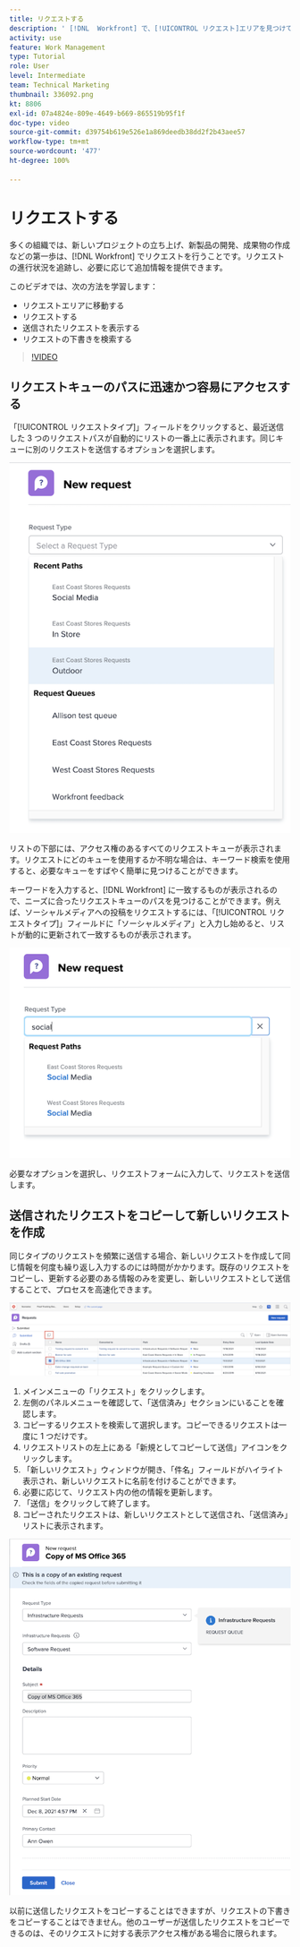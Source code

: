 ```yaml
---
title: リクエストする
description: ' [!DNL  Workfront] で、[!UICONTROL リクエスト]エリアを見つけて、リクエストを作成する方法を説明します。送信されたリクエストと下書きのリクエストを表示する方法を説明します。'
activity: use
feature: Work Management
type: Tutorial
role: User
level: Intermediate
team: Technical Marketing
thumbnail: 336092.png
kt: 8806
exl-id: 07a4824e-809e-4649-b669-865519b95f1f
doc-type: video
source-git-commit: d39754b619e526e1a869deedb38dd2f2b43aee57
workflow-type: tm+mt
source-wordcount: '477'
ht-degree: 100%

---
```


# リクエストする

多くの組織では、新しいプロジェクトの立ち上げ、新製品の開発、成果物の作成などの第一歩は、[!DNL Workfront] でリクエストを行うことです。リクエストの進行状況を追跡し、必要に応じて追加情報を提供できます。

このビデオでは、次の方法を学習します：

* リクエストエリアに移動する
* リクエストする
* 送信されたリクエストを表示する
* リクエストの下書きを検索する

>[!VIDEO](https://video.tv.adobe.com/v/336092/?quality=12)

## リクエストキューのパスに迅速かつ容易にアクセスする

「[!UICONTROL リクエストタイプ]」フィールドをクリックすると、最近送信した 3 つのリクエストパスが自動的にリストの一番上に表示されます。同じキューに別のリクエストを送信するオプションを選択します。

![最近のリクエストパスのリストを表示するリクエストタイプメニュー](assets/collaborator-fundamentals-1.png)

リストの下部には、アクセス権のあるすべてのリクエストキューが表示されます。リクエストにどのキューを使用するか不明な場合は、キーワード検索を使用すると、必要なキューをすばやく簡単に見つけることができます。

キーワードを入力すると、[!DNL Workfront] に一致するものが表示されるので、ニーズに合ったリクエストキューのパスを見つけることができます。例えば、ソーシャルメディアへの投稿をリクエストするには、「[!UICONTROL リクエストタイプ]」フィールドに「ソーシャルメディア」と入力し始めると、リストが動的に更新されて一致するものが表示されます。

![最近のリクエストパスを表示するために、フィールドに入力された単語を含むリクエストタイプメニュー](assets/collaborator-fundamentals-2.png)

必要なオプションを選択し、リクエストフォームに入力して、リクエストを送信します。

## 送信されたリクエストをコピーして新しいリクエストを作成

同じタイプのリクエストを頻繁に送信する場合、新しいリクエストを作成して同じ情報を何度も繰り返し入力するのには時間がかかります。既存のリクエストをコピーし、更新する必要のある情報のみを変更し、新しいリクエストとして送信することで、プロセスを高速化できます。

![リクエストを選択してコピーする方法を示す画面の画像](assets/copy-a-request-icon.png)

1. メインメニューの「リクエスト」をクリックします。
1. 左側のパネルメニューを確認して、「送信済み」セクションにいることを確認します。
1. コピーするリクエストを検索して選択します。コピーできるリクエストは一度に 1 つだけです。
1. リクエストリストの左上にある「新規としてコピーして送信」アイコンをクリックします。
1. 「新しいリクエスト」ウィンドウが開き、「件名」フィールドがハイライト表示され、新しいリクエストに名前を付けることができます。
1. 必要に応じて、リクエスト内の他の情報を更新します。
1. 「送信」をクリックして終了します。
1. コピーされたリクエストは、新しいリクエストとして送信され、「送信済み」リストに表示されます。

![リクエストを選択してコピーする方法を示す画面の画像](assets/copy-of-a-request.png)

以前に送信したリクエストをコピーすることはできますが、リクエストの下書きをコピーすることはできません。他のユーザーが送信したリクエストをコピーできるのは、そのリクエストに対する表示アクセス権がある場合に限られます。

<!---
Learn more
Requests area overview
Create and submit Workfront requests
Guides
Make a work request
--->
